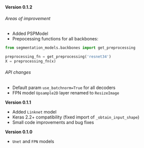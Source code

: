 **Version 0.1.2**  

###### Areas of improvement

 - Added PSPModel
 - Prepocessing functions for all backbones: 
```python
from segmentation_models.backbones import get_preprocessing

preprocessing_fn = get_preprocessing('resnet34')
X = preprocessing_fn(x)
```
###### API changes
- Default param `use_batchnorm=True` for all decoders
- FPN model `Upsample2D` layer renamed to `ResizeImage`

**Version 0.1.1**  
 - Added `Linknet` model
 - Keras 2.2+ compatibility (fixed import of `_obtain_input_shape`)
 - Small code improvements and bug fixes

**Version 0.1.0**  
 - `Unet` and `FPN` models
